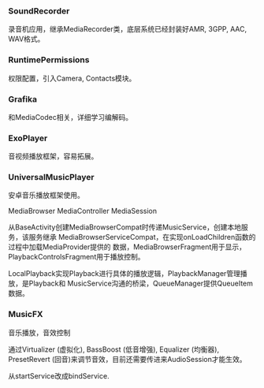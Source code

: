<html>
<body>
    <h3>SoundRecorder</h3>
    <p>录音机应用，继承MediaRecorder类，底层系统已经封装好AMR, 3GPP, AAC, WAV格式。</p>
    <h3>RuntimePermissions</h3>
    <p>权限配置，引入Camera, Contacts模块。</p>
    <h3>Grafika</h3>
    <p>和MediaCodec相关，详细学习编解码。</p>
    <h3>ExoPlayer</h3>
    <p>音视频播放框架，容易拓展。</p>
    <h3>UniversalMusicPlayer</h3>
    <p>安卓音乐播放框架使用。</p>
    <p>MediaBrowser MediaController MediaSession</p>
    <p>从BaseActivity创建MediaBrowserCompat时传递MusicService，创建本地服务，该服务继承
    MediaBrowserServiceCompat，在实现onLoadChildren函数的过程中加载MediaProvider提供的
    数据，MediaBrowserFragment用于显示，PlaybackControlsFragment用于播放控制。</p>
    <p>LocalPlayback实现Playback进行具体的播放逻辑，PlaybackManager管理播放，是Playback和
    MusicService沟通的桥梁，QueueManager提供QueueItem数据。</p>
    <h3>MusicFX</h3>
    <p>音乐播放，音效控制</p>
    <p>通过Virtualizer (虚拟化), BassBoost (低音增强), Equalizer (均衡器),
    PresetRevert (回音)来调节音效，目前还需要传进来AudioSession才能生效。</p>
    <p>从startService改成bindService.</p>
</body>
</html>
